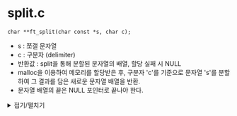 # split.c
```
char **ft_split(char const *s, char c);
```
- s  : 쪼갤 문자열
- c  : 구분자 (delimiter)
- 반환값 : split을 통해 분할된 문자열의 배열, 할당 실패 시 NULL
- malloc을 이용하여 메모리를 할당받은 후, 구분자 'c'를 기준으로 문자열 's'를 분할하여 그 결과를 담은 새로운 문자열 배열을 반환.
- 문자열 배열의 끝은 NULL 포인터로 끝나야 한다.


<details markdown="1">
<summary>접기/펼치기</summary>
<!--summary 아래 빈칸 공백 두고 내용을 적는공간-->

```
//s문자열에서 delimiter(구분자) 에 의해 분할된 문자열 총 갯수 구하는 함수

static	size_t	count_word(char const *s, char c)
{
	size_t	cnt;
	size_t	flag;
	size_t	i;

	cnt = 0;
	flag = 0;
	i = 0;
	while (s[i] != '\0')
	{
		if (s[i] != c && flag == 0)
		{
			cnt ++;
			flag = 1;
		}
		else if (s[i] == c)
			flag = 0;
		i++;
	}
	return (cnt);
}

// 구분자에 의해 나눠진 문자열 메모리 할당하는 함수
static char	*split_and_allocate(char const *s, size_t len)
{
	char	*word;
	size_t	i;

	i = 0;
	word = (char *)malloc(sizeof(char) * (len + 1));
	if (word == NULL)
		return (0);
	while (i < len)
	{
		word[i] = s[i];
		i++;
	}
	word[i] = '\0';
	return (word);
}

static size_t	free_all(char **words, size_t len)
{
	size_t	i;

	i = 0;
	while (i < len)
	{
		free(words[i]);
		i++;
	}
	return (0);
}

// 구분자에 의해 쪼개진 문자열의 길이를 구하고 해당 길이만큼 이차원 배열의 각각 인덱스에 1차원 배열로 넣는 함수
static void	words_small(char const *s, char c, char **words_big)
{
	size_t	start;
	size_t	i;
	size_t	small_i;

	i = 0;
	small_i = 0;
	while (s[i] != '\0')
	{
		while (s[i] == c)
			i++;
		if (s[i] == '\0')
			break; // 구분자로만 이루어진 문자열이어서 
		start = i;
		while (s[i] != c && s[i] != '\0')
			i++; // start부터 구분자 까지의 길이, 즉 구분자로 나눠진 문자열의 길이?
		words_big[small_i] = split_and_allocate(s + start, i - start); // 구분자로 나눠진 문자열의 첫 주소를 찾기위해
		if (words_big[small_i] == NULL) // i - start : 구분자로 나눠진 문자열 길이 구하는 식
		{
			free_all(words_big, small_i);
			return ;
		}
		small_i++;
	}
	words_big[small_i] = NULL; // 마지막에 NULL포인터 추가
}

char	**split(char const *s, char c)
{
	char			**words_big;
	size_t			small_cnt;

	if (s == NULL)
		return (0);
	small_cnt = count_word(s, c);
	words_big = (char c**)malloc(sizeof(char *) * (small_cnt + 1));
	if (words_big == NULL)
		return (0);
	words_small(s, c, words_big);
	return (words_big);
}	
 ```
</details>
